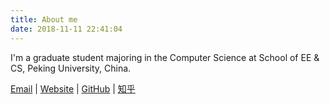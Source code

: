 ```yaml
---
title: About me
date: 2018-11-11 22:41:04
---
```


I'm a graduate student majoring in the Computer Science at School of EE & CS, Peking University, China.

[Email](tangshusen@pku.edu.cn) | [Website](https://tangshusen.me) | [GitHub](https://github.com/ShusenTang) | [知乎](https://www.zhihu.com/people/tang-shu-sen-77/activities)